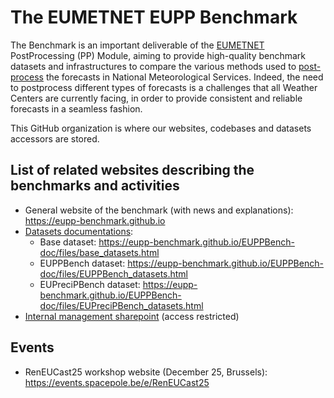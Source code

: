 
The EUMETNET EUPP Benchmark
===========================

The Benchmark is an important deliverable of the [EUMETNET](https://www.eumetnet.eu) PostProcessing (PP) Module, aiming to provide high-quality benchmark datasets and infrastructures to compare the various methods used to [post-process](https://eupp-benchmark.github.io/pages/postprocessing-explained.html) the forecasts in National Meteorological Services. Indeed, the need to postprocess different types of forecasts is a challenges that all Weather Centers are currently facing, in order to provide consistent and reliable forecasts in a seamless fashion.

This GitHub organization is where our websites, codebases and datasets accessors are stored.

List of related websites describing the benchmarks and activities
-----------------------------------------------------------------

* General website of the benchmark (with news and explanations): https://eupp-benchmark.github.io
* [Datasets documentations](https://eupp-benchmark.github.io): 
  + Base dataset: https://eupp-benchmark.github.io/EUPPBench-doc/files/base_datasets.html
  + EUPPBench dataset: https://eupp-benchmark.github.io/EUPPBench-doc/files/EUPPBench_datasets.html
  + EUPreciPBench dataset: https://eupp-benchmark.github.io/EUPPBench-doc/files/EUPreciPBench_datasets.html
* [Internal management sharepoint](https://tlnt19059.sharepoint.com/sites/NWP-Cooperation-PostProcessing/) (access restricted)


Events
------

* RenEUCast25 workshop website (December 25, Brussels): https://events.spacepole.be/e/RenEUCast25

